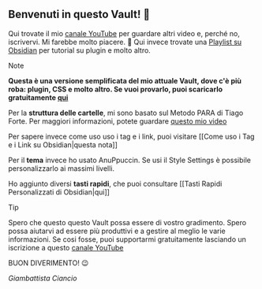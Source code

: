 
## Benvenuti in questo Vault! 👋

Qui trovate il mio [canale YouTube](https://www.youtube.com/@GiambattistaCiancio) per guardare altri video e, perché no, iscrivervi. Mi farebbe molto piacere. 🙏 Qui invece trovate una [Playlist su Obsidian](https://youtube.com/playlist?list=PLZBoOA4enayocyEuWybJw7RLkp749O6RH&si=yxyxNk2HOkQHgr7S) per tutorial su plugin e molto altro. 

> [!note]
> **Questa è una versione semplificata del mio attuale Vault, dove c'è più roba: plugin, CSS e molto altro. Se vuoi provarlo, puoi scaricarlo gratuitamente [qui](https://github.com/Nevelet/PARA-Vault/releases)** 
> 
> 
> Per la **struttura delle cartelle**, mi sono basato sul Metodo PARA di Tiago Forte. Per maggiori informazioni, potete guardare [questo mio video](https://youtu.be/UhWRNcEvS9M?si=UukActXtE2W64oFC) 
> 
> Per sapere invece come uso uso i tag e i link, puoi visitare [[Come uso i Tag e i Link su Obsidian|questa nota]]
> 
> Per il **tema** invece ho usato AnuPpuccin. Se usi il Style Settings è possibile personalizzarlo ai massimi livelli.
> 
> Ho aggiunto diversi **tasti rapidi**, che puoi consultare [[Tasti Rapidi Personalizzati di Obsidian|qui]]

> [!Tip]
> Spero che questo questo Vault possa essere di vostro gradimento. Spero possa aiutarvi ad essere più produttivi e a gestire al meglio le varie informazioni. Se cosi fosse, puoi supportarmi gratuitamente lasciando un iscrizione a questo [canale YouTube](https://www.youtube.com/@GiambattistaCiancio) 
> 
> BUON DIVERIMENTO! 😉
> 
> _Giambattista Ciancio_




